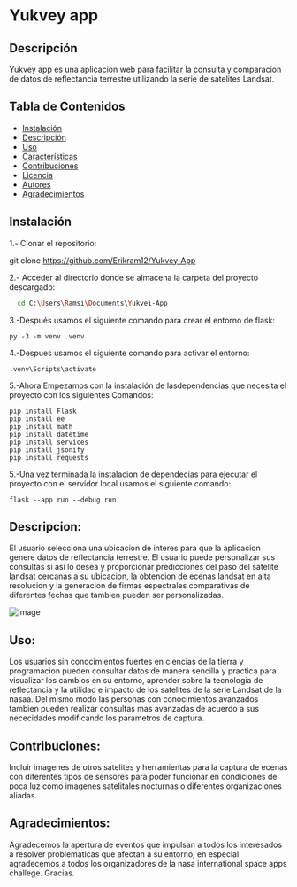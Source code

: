 # Yukvey app

## Descripción

Yukvey app es una aplicacion web para facilitar  la consulta y comparacion de datos  de reflectancia terrestre utilizando la serie de satelites Landsat.

## Tabla de Contenidos

- [Instalación](#instalación)
- [Descripción](#descripción)
- [Uso](#uso)
- [Características](#características)
- [Contribuciones](#contribuciones)
- [Licencia](#licencia)
- [Autores](#autores)
- [Agradecimientos](#agradecimientos)

## Instalación


1.- Clonar el repositorio:

git clone https://github.com/Erikram12/Yukvey-App


2.- Acceder al directorio donde se almacena la carpeta del proyecto descargado:

```bash
  cd C:\Users\Ramsi\Documents\Yukvei-App
```
3.-Después usamos el siguiente comando para crear el entorno de flask:
```
py -3 -m venv .venv
```
4.-Despues usamos el siguiente comando para activar el entorno:
```
.venv\Scripts\activate 
```

5.-Ahora Empezamos con la instalación de lasdependencias que necesita el proyecto con los siguientes Comandos:
```
pip install Flask
pip install ee
pip install math
pip install datetime
pip install services
pip install jsonify
pip install requests
```
5.-Una vez terminada la instalacion de dependecias para ejecutar el proyecto con el servidor local usamos el siguiente comando:
```
flask --app run --debug run
```
## Descripcion:

El usuario selecciona una ubicacion de interes para que la aplicacion genere datos de reflectancia terrestre. El usuario puede personalizar sus consultas si asi lo desea y proporcionar predicciones del paso del satelite landsat cercanas a su ubicacion, la obtencion de ecenas landsat en alta resolucion y la generacion de firmas espectrales comparativas de diferentes fechas que tambien pueden ser personalizadas.

![image](https://github.com/user-attachments/assets/48024a2e-06a6-4130-8a5c-194a6e5b0d3e)

## Uso:

Los usuarios sin conocimientos fuertes en ciencias de la tierra y programacion pueden consultar datos de manera sencilla y practica para visualizar los cambios en su entorno, aprender sobre la tecnologia de reflectancia y la utilidad e impacto de los satelites de la serie Landsat de la nasaa.
Del mismo modo las personas con conocimientos avanzados tambien pueden realizar consultas mas avanzadas de acuerdo a sus nececidades modificando los parametros de captura.

## Contribuciones:

Incluir imagenes de otros satelites y herramientas para la captura de ecenas con diferentes tipos de sensores para poder funcionar en condiciones de poca luz como imagenes satelitales nocturnas o diferentes organizaciones aliadas.

## Agradecimientos:

Agradecemos la apertura de eventos que impulsan a todos los interesados  a resolver problematicas que afectan a su entorno, en especial agradecemos a todos los organizadores de la nasa international space apps challege. 
Gracias.




 




